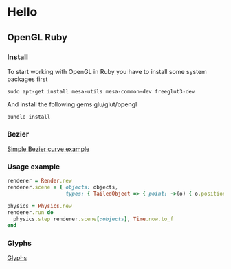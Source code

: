 # Hello
## OpenGL Ruby
### Install
To start working with OpenGL in Ruby you have to install some system packages first

    sudo apt-get install mesa-utils mesa-common-dev freeglut3-dev

And install the following gems glu/glut/opengl

    bundle install

### Bezier
[Simple Bezier curve example](bezier.md)

### Usage example

```ruby
renderer = Render.new
renderer.scene = { objects: objects,
                   types: { TailedObject => { point: ->(o) { o.position }, path: ->(o) { o.path } } } }

physics = Physics.new
renderer.run do
  physics.step renderer.scene[:objects], Time.now.to_f
end
```

### Glyphs
[Glyphs](glyphs.md)
